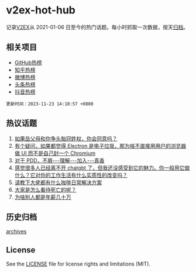 # v2ex-hot-hub

 记录[V2EX](https://www.v2ex.com/)从 2021-01-06 日至今的热门话题。每小时抓取一次数据，按天[归档](archives)。
 
 ## 相关项目

- [GitHub热榜](https://github.com/it985/github-hot-hub)
- [知乎热榜](https://github.com/it985/zhihu-hot-hub)
- [微博热榜](https://github.com/it985/weibo-hot-hub)
- [头条热榜](https://github.com/it985/toutiao-hot-hub)
- [抖音热榜](https://github.com/it985/douyin-hot-hub)


 `更新时间：2023-11-23 14:10:57 +0800`

## 热议话题

1. [如果岳父母和你争头胎冠姓权，你会同意吗？](https://www.v2ex.com/t/994383)
1. [有个疑问，如果都觉得 Electron 是电子垃圾，那为啥不直接用用户的浏览器做 UI 而不是自己封一个 Chromium](https://www.v2ex.com/t/994305)
1. [对于 PDD，不屑---理解---加入---真香](https://www.v2ex.com/t/994218)
1. [感觉很多人已经离不开 chatgbt 了，但我还没感受到它的魅力。你一般用它做什么？它对你的工作生活有什么实质性的改变吗？](https://www.v2ex.com/t/994166)
1. [请教下大佬都有什么咖啡日常解决方案](https://www.v2ex.com/t/994422)
1. [大家是怎么看待死亡的呢？](https://www.v2ex.com/t/994337)
1. [为啥别人都是年薪几十万](https://www.v2ex.com/t/994312)

## 历史归档

[archives](archives)

## License

See the [LICENSE](LICENSE) file for license rights and limitations (MIT).
